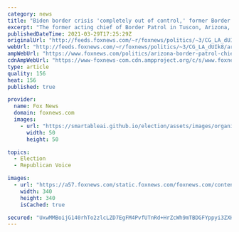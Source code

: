 ```yaml
---
category: news
title: "Biden border crisis 'completely out of control,' former Border Patrol official warns on 'America's Newsroom'"
excerpt: "The former acting chief of Border Patrol in Tuscon, Arizona, Jeff Self, said Monday that the situation at the border is 'completely out of control.'"
publishedDateTime: 2021-03-29T17:25:29Z
originalUrl: "http://feeds.foxnews.com/~r/foxnews/politics/~3/CG_LA_dUIk8/arizona-border-patrol-chief-border-crisis-out-control"
webUrl: "http://feeds.foxnews.com/~r/foxnews/politics/~3/CG_LA_dUIk8/arizona-border-patrol-chief-border-crisis-out-control"
ampWebUrl: "https://www.foxnews.com/politics/arizona-border-patrol-chief-border-crisis-out-control.amp"
cdnAmpWebUrl: "https://www-foxnews-com.cdn.ampproject.org/c/s/www.foxnews.com/politics/arizona-border-patrol-chief-border-crisis-out-control.amp"
type: article
quality: 156
heat: 156
published: true

provider:
  name: Fox News
  domain: foxnews.com
  images:
    - url: "https://smartableai.github.io/election/assets/images/organizations/foxnews.com-50x50.jpg"
      width: 50
      height: 50

topics:
  - Election
  - Republican Voice

images:
  - url: "https://a57.foxnews.com/static.foxnews.com/foxnews.com/content/uploads/2018/09/340/340/fox-news.jpg?ve=1&tl=1"
    width: 340
    height: 340
    isCached: true

secured: "UxwMMBoijG140rhTo2zlcLZD7EgFM4PvfUTnRd+HrZcWh9mTBDGFYppyi3ZXHY785GUxfGj6YrLVv8LFN+RhLjeAJYfUFYSuI74VVt2hedF8aDMV4z+HguaXJx2nHWEDQn6dux51LFHOxxFvIQ29ZGv3dtJthNnN1YX7/yGFOZeAbmuY7uNlgWxtRqoydGRazr66uCJDkHvuyhYldwtJ922d8BrCfDzBgMVlcUYOlO6IH8VB73/vNmFyEeQUqU8UiVvJUFJcgU1JyD/ZCB5ecPPsXMWjXZV6YXjwyga9I5EGpiIc4pBq2VDmFyZrjOHtt6xGwQdJPecnLeX/3jQi/vINADV/B0nH8FLRmdMo0DE=;gIMYuVKymOhrslxL/MViqw=="
---
```


